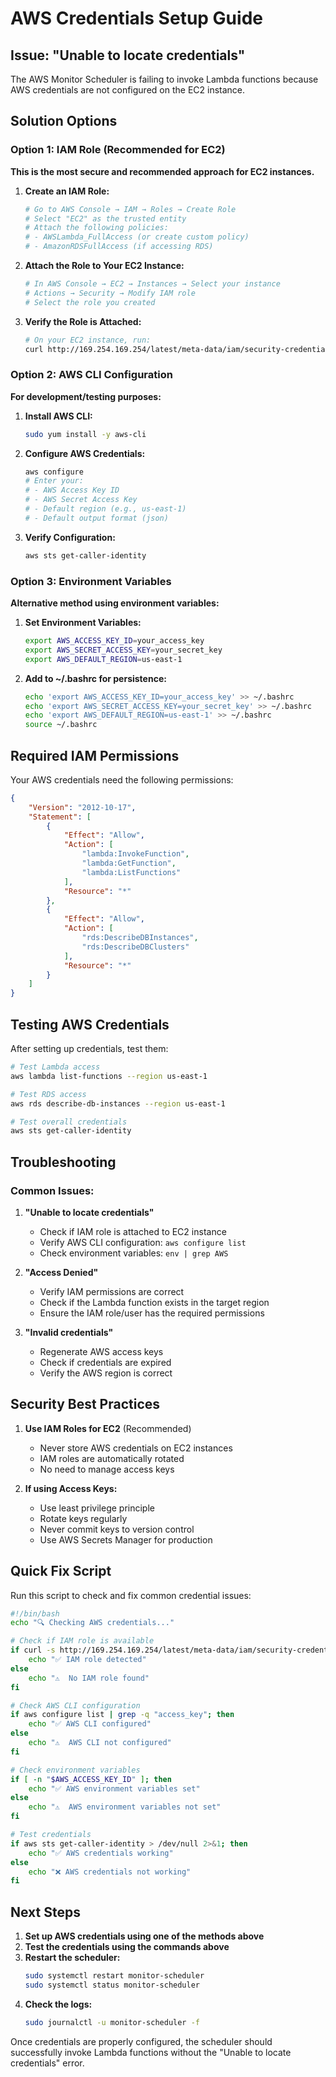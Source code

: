 # AWS Credentials Setup Guide

## Issue: "Unable to locate credentials"

The AWS Monitor Scheduler is failing to invoke Lambda functions because AWS credentials are not configured on the EC2 instance.

## Solution Options

### Option 1: IAM Role (Recommended for EC2)

**This is the most secure and recommended approach for EC2 instances.**

1. **Create an IAM Role:**
   ```bash
   # Go to AWS Console → IAM → Roles → Create Role
   # Select "EC2" as the trusted entity
   # Attach the following policies:
   # - AWSLambda_FullAccess (or create custom policy)
   # - AmazonRDSFullAccess (if accessing RDS)
   ```

2. **Attach the Role to Your EC2 Instance:**
   ```bash
   # In AWS Console → EC2 → Instances → Select your instance
   # Actions → Security → Modify IAM role
   # Select the role you created
   ```

3. **Verify the Role is Attached:**
   ```bash
   # On your EC2 instance, run:
   curl http://169.254.169.254/latest/meta-data/iam/security-credentials/
   ```

### Option 2: AWS CLI Configuration

**For development/testing purposes:**

1. **Install AWS CLI:**
   ```bash
   sudo yum install -y aws-cli
   ```

2. **Configure AWS Credentials:**
   ```bash
   aws configure
   # Enter your:
   # - AWS Access Key ID
   # - AWS Secret Access Key
   # - Default region (e.g., us-east-1)
   # - Default output format (json)
   ```

3. **Verify Configuration:**
   ```bash
   aws sts get-caller-identity
   ```

### Option 3: Environment Variables

**Alternative method using environment variables:**

1. **Set Environment Variables:**
   ```bash
   export AWS_ACCESS_KEY_ID=your_access_key
   export AWS_SECRET_ACCESS_KEY=your_secret_key
   export AWS_DEFAULT_REGION=us-east-1
   ```

2. **Add to ~/.bashrc for persistence:**
   ```bash
   echo 'export AWS_ACCESS_KEY_ID=your_access_key' >> ~/.bashrc
   echo 'export AWS_SECRET_ACCESS_KEY=your_secret_key' >> ~/.bashrc
   echo 'export AWS_DEFAULT_REGION=us-east-1' >> ~/.bashrc
   source ~/.bashrc
   ```

## Required IAM Permissions

Your AWS credentials need the following permissions:

```json
{
    "Version": "2012-10-17",
    "Statement": [
        {
            "Effect": "Allow",
            "Action": [
                "lambda:InvokeFunction",
                "lambda:GetFunction",
                "lambda:ListFunctions"
            ],
            "Resource": "*"
        },
        {
            "Effect": "Allow",
            "Action": [
                "rds:DescribeDBInstances",
                "rds:DescribeDBClusters"
            ],
            "Resource": "*"
        }
    ]
}
```

## Testing AWS Credentials

After setting up credentials, test them:

```bash
# Test Lambda access
aws lambda list-functions --region us-east-1

# Test RDS access
aws rds describe-db-instances --region us-east-1

# Test overall credentials
aws sts get-caller-identity
```

## Troubleshooting

### Common Issues:

1. **"Unable to locate credentials"**
   - Check if IAM role is attached to EC2 instance
   - Verify AWS CLI configuration: `aws configure list`
   - Check environment variables: `env | grep AWS`

2. **"Access Denied"**
   - Verify IAM permissions are correct
   - Check if the Lambda function exists in the target region
   - Ensure the IAM role/user has the required permissions

3. **"Invalid credentials"**
   - Regenerate AWS access keys
   - Check if credentials are expired
   - Verify the AWS region is correct

## Security Best Practices

1. **Use IAM Roles for EC2** (Recommended)
   - Never store AWS credentials on EC2 instances
   - IAM roles are automatically rotated
   - No need to manage access keys

2. **If using Access Keys:**
   - Use least privilege principle
   - Rotate keys regularly
   - Never commit keys to version control
   - Use AWS Secrets Manager for production

## Quick Fix Script

Run this script to check and fix common credential issues:

```bash
#!/bin/bash
echo "🔍 Checking AWS credentials..."

# Check if IAM role is available
if curl -s http://169.254.169.254/latest/meta-data/iam/security-credentials/ > /dev/null; then
    echo "✅ IAM role detected"
else
    echo "⚠️  No IAM role found"
fi

# Check AWS CLI configuration
if aws configure list | grep -q "access_key"; then
    echo "✅ AWS CLI configured"
else
    echo "⚠️  AWS CLI not configured"
fi

# Check environment variables
if [ -n "$AWS_ACCESS_KEY_ID" ]; then
    echo "✅ AWS environment variables set"
else
    echo "⚠️  AWS environment variables not set"
fi

# Test credentials
if aws sts get-caller-identity > /dev/null 2>&1; then
    echo "✅ AWS credentials working"
else
    echo "❌ AWS credentials not working"
fi
```

## Next Steps

1. **Set up AWS credentials using one of the methods above**
2. **Test the credentials using the commands above**
3. **Restart the scheduler:**
   ```bash
   sudo systemctl restart monitor-scheduler
   sudo systemctl status monitor-scheduler
   ```
4. **Check the logs:**
   ```bash
   sudo journalctl -u monitor-scheduler -f
   ```

Once credentials are properly configured, the scheduler should successfully invoke Lambda functions without the "Unable to locate credentials" error. 